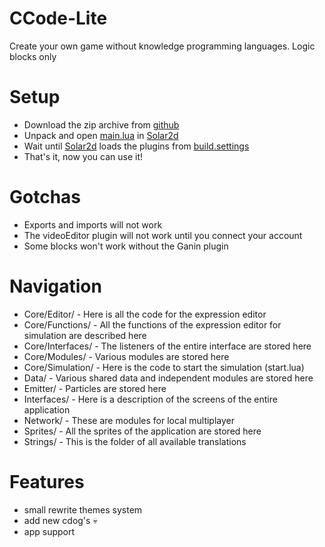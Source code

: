 # CCode-Lite
Create your own game without knowledge programming languages. Logic blocks only

# Setup
* Download the zip archive from [github](https://github.com/Leonid-Ganin/CCode-Lite)
* Unpack and open [main.lua](https://github.com/Leonid-Ganin/CCode-Lite/blob/main/main.lua) in [Solar2d](https://solar2d.com/)
* Wait until [Solar2d](https://solar2d.com/) loads the plugins from [build.settings](https://github.com/Leonid-Ganin/CCode-Lite/blob/main/build.settings#L28C1-L44)
* That's it, now you can use it!

# Gotchas
* Exports and imports will not work
* The videoEditor plugin will not work until you connect your account
* Some blocks won't work without the Ganin plugin

# Navigation
* Core/Editor/ - Here is all the code for the expression editor
* Core/Functions/ - All the functions of the expression editor for simulation are described here
* Core/Interfaces/ - The listeners of the entire interface are stored here
* Core/Modules/ - Various modules are stored here
* Core/Simulation/ - Here is the code to start the simulation (start.lua)
* Data/ - Various shared data and independent modules are stored here
* Emitter/ - Particles are stored here
* Interfaces/ - Here is a description of the screens of the entire application
* Network/ - These are modules for local multiplayer
* Sprites/ - All the sprites of the application are stored here
* Strings/ - This is the folder of all available translations

# Features
* small rewrite themes system
* add new cdog's :skull:
* app support

